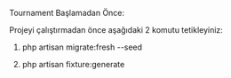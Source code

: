Tournament
Başlamadan Önce:

Projeyi çalıştırmadan önce aşağıdaki 2 komutu tetikleyiniz:

1) php artisan migrate:fresh --seed

2) php artisan fixture:generate 
